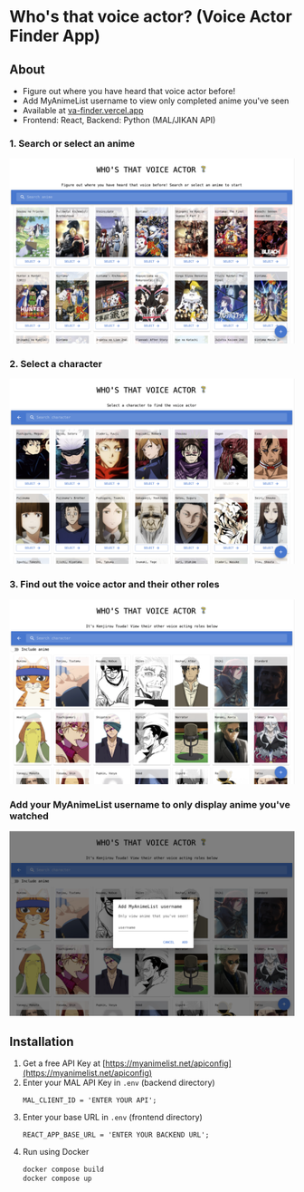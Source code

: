 # Who's that voice actor? (Voice Actor Finder App)

## About
* Figure out where you have heard that voice actor before!
* Add MyAnimeList username to view only completed anime you've seen
* Available at [va-finder.vercel.app](https://va-finder.vercel.app/)
* Frontend: React, Backend: Python (MAL/JIKAN API)

### 1. Search or select an anime
<img src = "media/main_page.png" width = 600> 

### 2. Select a character
<img src = "media/characters.png" width = 600> 

### 3. Find out the voice actor and their other roles
<img src = "media/voice_actor_roles.png" width = 600> 

### Add your MyAnimeList username to only display anime you've watched
<img src = "media/mal_username.png" width = 600> 

## Installation

1. Get a free API Key at [https://myanimelist.net/apiconfig](https://myanimelist.net/apiconfig)
2. Enter your MAL API Key in `.env` (backend directory)
   ```
   MAL_CLIENT_ID = 'ENTER YOUR API';
   ```
3. Enter your base URL in `.env` (frontend directory)
   ```
   REACT_APP_BASE_URL = 'ENTER YOUR BACKEND URL';
   ```
4. Run using Docker
   ```
   docker compose build
   docker compose up
   ```
